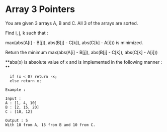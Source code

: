 # Array 3 Pointers

You are given 3 arrays A, B and C. All 3 of the arrays are sorted.

Find i, j, k such that :

max(abs(A[i] - B[j]), abs(B[j] - C[k]), abs(C[k] - A[i])) is minimized.

Return the minimum max(abs(A[i] - B[j]), abs(B[j] - C[k]), abs(C[k] - A[i]))

**abs(x) is absolute value of x and is implemented in the following manner : **

      if (x < 0) return -x;
      else return x;

```plain
Example :

Input :
A : [1, 4, 10]
B : [2, 15, 20]
C : [10, 12]

Output : 5
With 10 from A, 15 from B and 10 from C. 
```